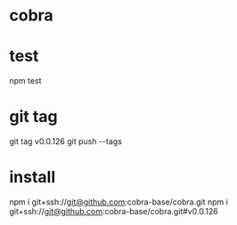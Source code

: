 # cobra

# test
npm test

# git tag
git tag v0.0.126
git push --tags

# install
npm i git+ssh://git@github.com:cobra-base/cobra.git
npm i git+ssh://git@github.com:cobra-base/cobra.git#v0.0.126
